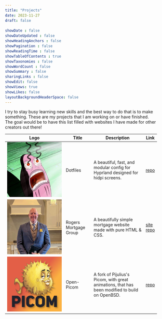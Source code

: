 ```yaml
---
title: "Projects"
date: 2023-11-27
draft: false

showDate : false
showDateUpdated : false
showHeadingAnchors : false
showPagination : false
showReadingTime : false
showTableOfContents : true
showTaxonomies : false 
showWordCount : false
showSummary : false
sharingLinks : false
showEdit: false
showViews: true
showLikes: false
layoutBackgroundHeaderSpace: false
---
```


I try to stay busy learning new skills and the best way to do that is to make something. These are my projects that I am working on or have finished. The goal would be to have this list filled with websites I have made for other creators out there!

<table>
    <thead>
        <tr>
            <th>Logo</th>
            <th>Title</th>
            <th>Description</th>
            <th>Link</th>
        </tr>
    </thead>
    <tbody>
         <tr>
            <td><img class="customEntitityAlbum" style="background-color:transparent" src="myeyes.jpg"/></td>
            <td>Dotfiles</td>
            <td>A beautiful, fast, and modular config for Hyprland designed for hidpi screens.</td>
            <td><a target="_blank" href="https://gitlab.com/Zaney/dotfiles">repo</a></td>
        </tr>
        <tr>
            <td><img class="customEntitityAlbum" style="background-color:transparent" src="joshprofilepic.jpg"/></td>
            <td>Rogers Mortgage Group</td>
            <td>A beautifully simple mortgage website made with pure HTML & CSS.</td>
            <td><a target="_blank" href="https://rogersmortgagegroup.com">site</a></br><a target="_blank" href="https://gitlab.com/Zaney/rogersmortgage">repo</a></td>
        </tr>
         <tr>
            <td><img class="customEntitityAlbum" style="background-color:transparent" src="openpicom.png"/></td>
            <td>Open-Picom</td>
            <td>A fork of Pijulius's Picom, with great animations, that has been modified to build on OpenBSD.</td>
            <td><a target="_blank" href="https://gitlab.com/Zaney/picom">repo</a></td>
        </tr>
    </tbody>
</table>
